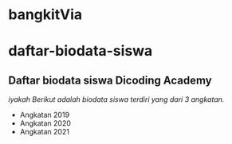 # bangkitVia 
daftar-biodata-siswa
==
Daftar biodata siswa Dicoding Academy
--
*iyakah*
*Berikut adalah biodata siswa terdiri yang dari 3 angkatan.*
- Angkatan 2019
- Angkatan 2020
- Angkatan 2021
